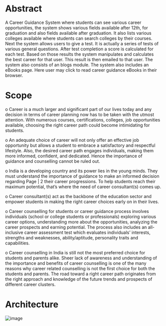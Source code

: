 # Abstract
A Career Guidance System where students can see various career opportunities, the system shows various fields available after 12th, for graduation and also fields available after graduation. It also lists various colleges available where students can search colleges by their courses. Next the system allows users to give a test. It is actually a series of tests of various general questions. After test completion a score is calculated for each test. Based on those results the system manipulates and calculates the best career for that user. This result is then emailed to that user. The system also consists of an blogs module. The system also includes an eBooks page. Here user may click to read career guidance eBooks in their browser.

# Scope
o Career is a much larger and significant part of our lives today and any decision in terms of career planning now has to be taken with the utmost attention. With numerous courses, certifications, colleges, job opportunities available, choosing the right career path could become intimidating for students.

o An adequate choice of career will not only offer an effective job opportunity but allows a student to embrace a satisfactory and respectful lifestyle. Also, the desired career path engages individuals, making them more informed, confident, and dedicated. Hence the importance of guidance and counselling cannot be ruled out.

o India is a developing country and its power lies in the young minds. They must understand the importance of guidance to make an informed decision regarding Page | 2 their career progressions. To help students reach their maximum potential, that’s where the need of career consultant(s) comes up.

o Career consultant(s) act as the backbone of the education sector and empower students in making the right career choices early on in their lives.

o Career counselling for students or career guidance process involves individuals (school or college students or professionals) exploring various career options, understanding more about the opportunities, analyzing the career prospects and earning potential. The process also includes an all-inclusive career assessment test which evaluates individuals’ interests, strengths and weaknesses, ability/aptitude, personality traits and capabilities.

o Career counselling in India is still not the most preferred choice for students and parents alike. Sheer lack of awareness and understanding of the importance and benefits of career counselling is one of the many reasons why career related counselling is not the first choice for both the students and parents. The road toward a right career path originates from the right approach and knowledge of the future trends and prospects of different career clusters.

# Architecture
![image](https://github.com/KasiR07/Career-Guidance-System/assets/108777263/d0c308cd-bbab-49e3-ad8b-0fa23f045ec2)

